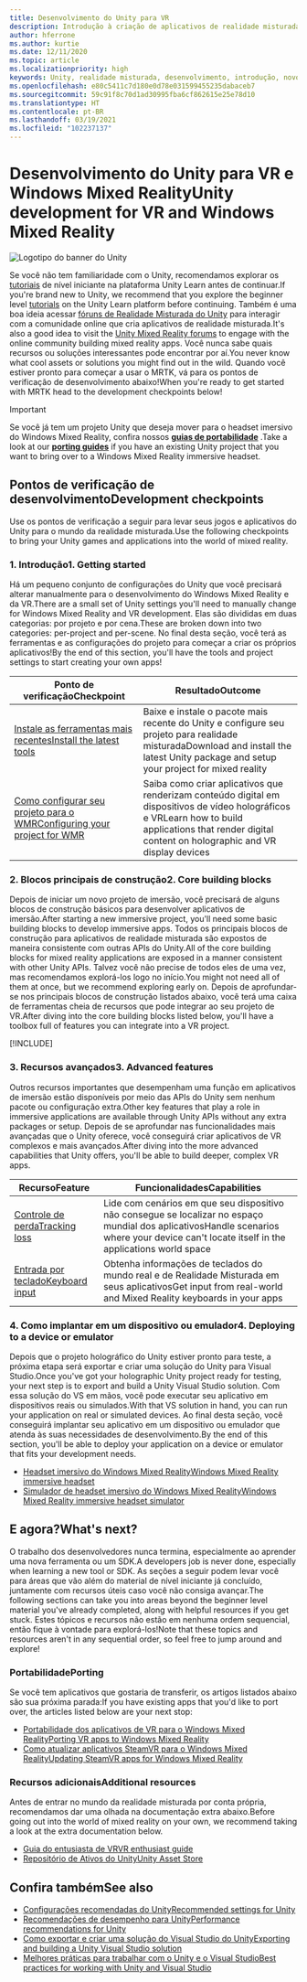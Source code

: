 ```yaml
---
title: Desenvolvimento do Unity para VR
description: Introdução à criação de aplicativos de realidade misturada no Unity para headsets imersivos de VR e do Windows Mixed Reality.
author: hferrone
ms.author: kurtie
ms.date: 12/11/2020
ms.topic: article
ms.localizationpriority: high
keywords: Unity, realidade misturada, desenvolvimento, introdução, novo projeto, portabilidade, funcionalidade, câmera, simulação, emulação, documentação, headset de realidade misturada, headset do windows mixed reality, headset de realidade virtual, o que é realidade virtual, o que é realidade aumentada, MRTK, kit de ferramentas de realidade misturada, entrada de voz, câmera localizável, emulador, Azure, tutoriais
ms.openlocfilehash: e80c5411c7d180e0d78e031599455235dabaceb7
ms.sourcegitcommit: 59c91f8c70d1ad30995fba6cf862615e25e78d10
ms.translationtype: HT
ms.contentlocale: pt-BR
ms.lasthandoff: 03/19/2021
ms.locfileid: "102237137"
---
```

# <a name="unity-development-for-vr-and-windows-mixed-reality"></a><span data-ttu-id="b07f1-104">Desenvolvimento do Unity para VR e Windows Mixed Reality</span><span class="sxs-lookup"><span data-stu-id="b07f1-104">Unity development for VR and Windows Mixed Reality</span></span>

![Logotipo do banner do Unity](../images/unity_logo_banner.png)

<span data-ttu-id="b07f1-106">Se você não tem familiaridade com o Unity, recomendamos explorar os [tutoriais](https://unity3d.com/learn/tutorials) de nível iniciante na plataforma Unity Learn antes de continuar.</span><span class="sxs-lookup"><span data-stu-id="b07f1-106">If you're brand new to Unity, we recommend that you explore the beginner level [tutorials](https://unity3d.com/learn/tutorials) on the Unity Learn platform before continuing.</span></span> <span data-ttu-id="b07f1-107">Também é uma boa ideia acessar [fóruns de Realidade Misturada do Unity](https://forum.unity3d.com/forums/hololens.102/) para interagir com a comunidade online que cria aplicativos de realidade misturada.</span><span class="sxs-lookup"><span data-stu-id="b07f1-107">It's also a good idea to visit the [Unity Mixed Reality forums](https://forum.unity3d.com/forums/hololens.102/) to engage with the online community building mixed reality apps.</span></span> <span data-ttu-id="b07f1-108">Você nunca sabe quais recursos ou soluções interessantes pode encontrar por aí.</span><span class="sxs-lookup"><span data-stu-id="b07f1-108">You never know what cool assets or solutions you might find out in the wild.</span></span> <span data-ttu-id="b07f1-109">Quando você estiver pronto para começar a usar o MRTK, vá para os pontos de verificação de desenvolvimento abaixo!</span><span class="sxs-lookup"><span data-stu-id="b07f1-109">When you're ready to get started with MRTK head to the development checkpoints below!</span></span>

> [!IMPORTANT]
> <span data-ttu-id="b07f1-110">Se você já tem um projeto Unity que deseja mover para o headset imersivo do Windows Mixed Reality, confira nossos **[guias de portabilidade](../porting-apps/porting-overview.md)** .</span><span class="sxs-lookup"><span data-stu-id="b07f1-110">Take a look at our **[porting guides](../porting-apps/porting-overview.md)** if you have an existing Unity project that you want to bring over to a Windows Mixed Reality immersive headset.</span></span> 

## <a name="development-checkpoints"></a><span data-ttu-id="b07f1-111">Pontos de verificação de desenvolvimento</span><span class="sxs-lookup"><span data-stu-id="b07f1-111">Development checkpoints</span></span>

<span data-ttu-id="b07f1-112">Use os pontos de verificação a seguir para levar seus jogos e aplicativos do Unity para o mundo da realidade misturada.</span><span class="sxs-lookup"><span data-stu-id="b07f1-112">Use the following checkpoints to bring your Unity games and applications into the world of mixed reality.</span></span> 

### <a name="1-getting-started"></a><span data-ttu-id="b07f1-113">1. Introdução</span><span class="sxs-lookup"><span data-stu-id="b07f1-113">1. Getting started</span></span>

<span data-ttu-id="b07f1-114">Há um pequeno conjunto de configurações do Unity que você precisará alterar manualmente para o desenvolvimento do Windows Mixed Reality e da VR.</span><span class="sxs-lookup"><span data-stu-id="b07f1-114">There are a small set of Unity settings you'll need to manually change for Windows Mixed Reality and VR development.</span></span> <span data-ttu-id="b07f1-115">Elas são divididas em duas categorias: por projeto e por cena.</span><span class="sxs-lookup"><span data-stu-id="b07f1-115">These are broken down into two categories: per-project and per-scene.</span></span> <span data-ttu-id="b07f1-116">No final desta seção, você terá as ferramentas e as configurações do projeto para começar a criar os próprios aplicativos!</span><span class="sxs-lookup"><span data-stu-id="b07f1-116">By the end of this section, you'll have the tools and project settings to start creating your own apps!</span></span>

|  <span data-ttu-id="b07f1-117">Ponto de verificação</span><span class="sxs-lookup"><span data-stu-id="b07f1-117">Checkpoint</span></span>  |  <span data-ttu-id="b07f1-118">Resultado</span><span class="sxs-lookup"><span data-stu-id="b07f1-118">Outcome</span></span>  |
| --- | --- |
| [<span data-ttu-id="b07f1-119">Instale as ferramentas mais recentes</span><span class="sxs-lookup"><span data-stu-id="b07f1-119">Install the latest tools</span></span>](../install-the-tools.md) | <span data-ttu-id="b07f1-120">Baixe e instale o pacote mais recente do Unity e configure seu projeto para realidade misturada</span><span class="sxs-lookup"><span data-stu-id="b07f1-120">Download and install the latest Unity package and setup your project for mixed reality</span></span> |
| [<span data-ttu-id="b07f1-121">Como configurar seu projeto para o WMR</span><span class="sxs-lookup"><span data-stu-id="b07f1-121">Configuring your project for WMR</span></span>](configure-unity-project.md) | <span data-ttu-id="b07f1-122">Saiba como criar aplicativos que renderizam conteúdo digital em dispositivos de vídeo holográficos e VR</span><span class="sxs-lookup"><span data-stu-id="b07f1-122">Learn how to build applications that render digital content on holographic and VR display devices</span></span> |

### <a name="2-core-building-blocks"></a><span data-ttu-id="b07f1-123">2. Blocos principais de construção</span><span class="sxs-lookup"><span data-stu-id="b07f1-123">2. Core building blocks</span></span>

<span data-ttu-id="b07f1-124">Depois de iniciar um novo projeto de imersão, você precisará de alguns blocos de construção básicos para desenvolver aplicativos de imersão.</span><span class="sxs-lookup"><span data-stu-id="b07f1-124">After starting a new immersive project, you'll need some basic building blocks to develop immersive apps.</span></span> <span data-ttu-id="b07f1-125">Todos os principais blocos de construção para aplicativos de realidade misturada são expostos de maneira consistente com outras APIs do Unity.</span><span class="sxs-lookup"><span data-stu-id="b07f1-125">All of the core building blocks for mixed reality applications are exposed in a manner consistent with other Unity APIs.</span></span> <span data-ttu-id="b07f1-126">Talvez você não precise de todos eles de uma vez, mas recomendamos explorá-los logo no início.</span><span class="sxs-lookup"><span data-stu-id="b07f1-126">You might not need all of them at once, but we recommend exploring early on.</span></span> <span data-ttu-id="b07f1-127">Depois de aprofundar-se nos principais blocos de construção listados abaixo, você terá uma caixa de ferramentas cheia de recursos que pode integrar ao seu projeto de VR.</span><span class="sxs-lookup"><span data-stu-id="b07f1-127">After diving into the core building blocks listed below, you'll have a toolbox full of features you can integrate into a VR project.</span></span>

[!INCLUDE[](../includes/unity-building-blocks-wmr.md)]

### <a name="3-advanced-features"></a><span data-ttu-id="b07f1-128">3. Recursos avançados</span><span class="sxs-lookup"><span data-stu-id="b07f1-128">3. Advanced features</span></span>

<span data-ttu-id="b07f1-129">Outros recursos importantes que desempenham uma função em aplicativos de imersão estão disponíveis por meio das APIs do Unity sem nenhum pacote ou configuração extra.</span><span class="sxs-lookup"><span data-stu-id="b07f1-129">Other key features that play a role in immersive applications are available through Unity APIs without any extra packages or setup.</span></span> <span data-ttu-id="b07f1-130">Depois de se aprofundar nas funcionalidades mais avançadas que o Unity oferece, você conseguirá criar aplicativos de VR complexos e mais avançados.</span><span class="sxs-lookup"><span data-stu-id="b07f1-130">After diving into the more advanced capabilities that Unity offers, you'll be able to build deeper, complex VR apps.</span></span>

|  <span data-ttu-id="b07f1-131">Recurso</span><span class="sxs-lookup"><span data-stu-id="b07f1-131">Feature</span></span>  |  <span data-ttu-id="b07f1-132">Funcionalidades</span><span class="sxs-lookup"><span data-stu-id="b07f1-132">Capabilities</span></span>  |
| --- | --- |
| [<span data-ttu-id="b07f1-133">Controle de perda</span><span class="sxs-lookup"><span data-stu-id="b07f1-133">Tracking loss</span></span>](tracking-loss-in-unity.md) | <span data-ttu-id="b07f1-134">Lide com cenários em que seu dispositivo não consegue se localizar no espaço mundial dos aplicativos</span><span class="sxs-lookup"><span data-stu-id="b07f1-134">Handle scenarios where your device can't locate itself in the applications world space</span></span> |
| [<span data-ttu-id="b07f1-135">Entrada por teclado</span><span class="sxs-lookup"><span data-stu-id="b07f1-135">Keyboard input</span></span>](keyboard-input-in-unity.md) | <span data-ttu-id="b07f1-136">Obtenha informações de teclados do mundo real e de Realidade Misturada em seus aplicativos</span><span class="sxs-lookup"><span data-stu-id="b07f1-136">Get input from real-world and Mixed Reality keyboards in your apps</span></span> |

### <a name="4-deploying-to-a-device-or-emulator"></a><span data-ttu-id="b07f1-137">4. Como implantar em um dispositivo ou emulador</span><span class="sxs-lookup"><span data-stu-id="b07f1-137">4. Deploying to a device or emulator</span></span>

<span data-ttu-id="b07f1-138">Depois que o projeto holográfico do Unity estiver pronto para teste, a próxima etapa será exportar e criar uma solução do Unity para Visual Studio.</span><span class="sxs-lookup"><span data-stu-id="b07f1-138">Once you've got your holographic Unity project ready for testing, your next step is to export and build a Unity Visual Studio solution.</span></span> <span data-ttu-id="b07f1-139">Com essa solução do VS em mãos, você pode executar seu aplicativo em dispositivos reais ou simulados.</span><span class="sxs-lookup"><span data-stu-id="b07f1-139">With that VS solution in hand, you can run your application on real or simulated devices.</span></span> <span data-ttu-id="b07f1-140">Ao final desta seção, você conseguirá implantar seu aplicativo em um dispositivo ou emulador que atenda às suas necessidades de desenvolvimento.</span><span class="sxs-lookup"><span data-stu-id="b07f1-140">By the end of this section, you'll be able to deploy your application on a device or emulator that fits your development needs.</span></span>

* [<span data-ttu-id="b07f1-141">Headset imersivo do Windows Mixed Reality</span><span class="sxs-lookup"><span data-stu-id="b07f1-141">Windows Mixed Reality immersive headset</span></span>](../platform-capabilities-and-apis/using-visual-studio.md)
* [<span data-ttu-id="b07f1-142">Simulador de headset imersivo do Windows Mixed Reality</span><span class="sxs-lookup"><span data-stu-id="b07f1-142">Windows Mixed Reality immersive headset simulator</span></span>](../platform-capabilities-and-apis/using-the-windows-mixed-reality-simulator.md)

## <a name="whats-next"></a><span data-ttu-id="b07f1-143">E agora?</span><span class="sxs-lookup"><span data-stu-id="b07f1-143">What's next?</span></span>

<span data-ttu-id="b07f1-144">O trabalho dos desenvolvedores nunca termina, especialmente ao aprender uma nova ferramenta ou um SDK.</span><span class="sxs-lookup"><span data-stu-id="b07f1-144">A developers job is never done, especially when learning a new tool or SDK.</span></span> <span data-ttu-id="b07f1-145">As seções a seguir podem levar você para áreas que vão além do material de nível iniciante já concluído, juntamente com recursos úteis caso você não consiga avançar.</span><span class="sxs-lookup"><span data-stu-id="b07f1-145">The following sections can take you into areas beyond the beginner level material you've already completed, along with helpful resources if you get stuck.</span></span> <span data-ttu-id="b07f1-146">Estes tópicos e recursos não estão em nenhuma ordem sequencial, então fique à vontade para explorá-los!</span><span class="sxs-lookup"><span data-stu-id="b07f1-146">Note that these topics and resources aren't in any sequential order, so feel free to jump around and explore!</span></span>

### <a name="porting"></a><span data-ttu-id="b07f1-147">Portabilidade</span><span class="sxs-lookup"><span data-stu-id="b07f1-147">Porting</span></span>

<span data-ttu-id="b07f1-148">Se você tem aplicativos que gostaria de transferir, os artigos listados abaixo são sua próxima parada:</span><span class="sxs-lookup"><span data-stu-id="b07f1-148">If you have existing apps that you'd like to port over, the articles listed below are your next stop:</span></span>

* [<span data-ttu-id="b07f1-149">Portabilidade dos aplicativos de VR para o Windows Mixed Reality</span><span class="sxs-lookup"><span data-stu-id="b07f1-149">Porting VR apps to Windows Mixed Reality</span></span>](../porting-apps/porting-guides.md?tabs=project)
* [<span data-ttu-id="b07f1-150">Como atualizar aplicativos SteamVR para o Windows Mixed Reality</span><span class="sxs-lookup"><span data-stu-id="b07f1-150">Updating SteamVR apps for Windows Mixed Reality</span></span>](../porting-apps/updating-your-steamvr-application-for-windows-mixed-reality.md)

### <a name="additional-resources"></a><span data-ttu-id="b07f1-151">Recursos adicionais</span><span class="sxs-lookup"><span data-stu-id="b07f1-151">Additional resources</span></span>

<span data-ttu-id="b07f1-152">Antes de entrar no mundo da realidade misturada por conta própria, recomendamos dar uma olhada na documentação extra abaixo.</span><span class="sxs-lookup"><span data-stu-id="b07f1-152">Before going out into the world of mixed reality on your own, we recommend taking a look at the extra documentation below.</span></span> 

* [<span data-ttu-id="b07f1-153">Guia do entusiasta de VR</span><span class="sxs-lookup"><span data-stu-id="b07f1-153">VR enthusiast guide</span></span>](/windows/mixed-reality/enthusiast-guide/vr-journey)
* [<span data-ttu-id="b07f1-154">Repositório de Ativos do Unity</span><span class="sxs-lookup"><span data-stu-id="b07f1-154">Unity Asset Store</span></span>](https://assetstore.unity.com)

## <a name="see-also"></a><span data-ttu-id="b07f1-155">Confira também</span><span class="sxs-lookup"><span data-stu-id="b07f1-155">See also</span></span> 

* [<span data-ttu-id="b07f1-156">Configurações recomendadas do Unity</span><span class="sxs-lookup"><span data-stu-id="b07f1-156">Recommended settings for Unity</span></span>](recommended-settings-for-unity.md)
* [<span data-ttu-id="b07f1-157">Recomendações de desempenho para Unity</span><span class="sxs-lookup"><span data-stu-id="b07f1-157">Performance recommendations for Unity</span></span>](performance-recommendations-for-unity.md)
* [<span data-ttu-id="b07f1-158">Como exportar e criar uma solução do Visual Studio do Unity</span><span class="sxs-lookup"><span data-stu-id="b07f1-158">Exporting and building a Unity Visual Studio solution</span></span>](exporting-and-building-a-unity-visual-studio-solution.md)
* [<span data-ttu-id="b07f1-159">Melhores práticas para trabalhar com o Unity e o Visual Studio</span><span class="sxs-lookup"><span data-stu-id="b07f1-159">Best practices for working with Unity and Visual Studio</span></span>](best-practices-for-working-with-unity-and-visual-studio.md)